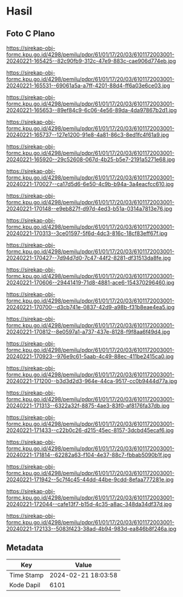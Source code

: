 # Hasil

## Foto C Plano

https://sirekap-obj-formc.kpu.go.id/4298/pemilu/pdpr/61/01/17/20/03/6101172003001-20240221-165425--82c90fb9-312c-47e9-883c-cae906d774eb.jpg

https://sirekap-obj-formc.kpu.go.id/4298/pemilu/pdpr/61/01/17/20/03/6101172003001-20240221-165531--69061a5a-a7ff-4201-88d4-ff6a03e6ce03.jpg

https://sirekap-obj-formc.kpu.go.id/4298/pemilu/pdpr/61/01/17/20/03/6101172003001-20240221-165653--89ef84c9-6c06-4e56-89da-4da97867b2d1.jpg

https://sirekap-obj-formc.kpu.go.id/4298/pemilu/pdpr/61/01/17/20/03/6101172003001-20240221-165737--127e1200-91e8-4a81-86c3-8ed1fc4f61a9.jpg

https://sirekap-obj-formc.kpu.go.id/4298/pemilu/pdpr/61/01/17/20/03/6101172003001-20240221-165920--29c52608-067d-4b25-b5e7-2191a5271e68.jpg

https://sirekap-obj-formc.kpu.go.id/4298/pemilu/pdpr/61/01/17/20/03/6101172003001-20240221-170027--ca17d5d6-6e50-4c9b-b94a-3a4eacfcc610.jpg

https://sirekap-obj-formc.kpu.go.id/4298/pemilu/pdpr/61/01/17/20/03/6101172003001-20240221-170148--e9eb827f-d97d-4ed3-b51a-0314a7813e76.jpg

https://sirekap-obj-formc.kpu.go.id/4298/pemilu/pdpr/61/01/17/20/03/6101172003001-20240221-170313--3ce01597-5f6d-4dc3-816c-18cf83eff67f.jpg

https://sirekap-obj-formc.kpu.go.id/4298/pemilu/pdpr/61/01/17/20/03/6101172003001-20240221-170427--7d94d7d0-7c47-44f2-8281-df31513da8fe.jpg

https://sirekap-obj-formc.kpu.go.id/4298/pemilu/pdpr/61/01/17/20/03/6101172003001-20240221-170606--29441419-71d8-4881-ace6-154370296460.jpg

https://sirekap-obj-formc.kpu.go.id/4298/pemilu/pdpr/61/01/17/20/03/6101172003001-20240221-170700--d3cb741e-0837-42d9-a98b-f31b8eae4ea5.jpg

https://sirekap-obj-formc.kpu.go.id/4298/pemilu/pdpr/61/01/17/20/03/6101172003001-20240221-170812--8e0597a1-a737-437e-8128-f9f8aa6f49d4.jpg

https://sirekap-obj-formc.kpu.go.id/4298/pemilu/pdpr/61/01/17/20/03/6101172003001-20240221-170923--976e9c61-5aab-4c49-88ec-411be2415ca0.jpg

https://sirekap-obj-formc.kpu.go.id/4298/pemilu/pdpr/61/01/17/20/03/6101172003001-20240221-171200--b3d3d2d3-964e-44ca-9517-cc0b9444d77a.jpg

https://sirekap-obj-formc.kpu.go.id/4298/pemilu/pdpr/61/01/17/20/03/6101172003001-20240221-171313--6322a32f-8875-4ae3-83f0-af8176fa37db.jpg

https://sirekap-obj-formc.kpu.go.id/4298/pemilu/pdpr/61/01/17/20/03/6101172003001-20240221-171433--c22b0c26-d215-45ec-8157-3dcbd45ecaf6.jpg

https://sirekap-obj-formc.kpu.go.id/4298/pemilu/pdpr/61/01/17/20/03/6101172003001-20240221-171814--62282a63-f104-4e37-88c7-fbbab5090b1f.jpg

https://sirekap-obj-formc.kpu.go.id/4298/pemilu/pdpr/61/01/17/20/03/6101172003001-20240221-171942--5c7f4c45-44dd-44be-9cdd-8efaa777281e.jpg

https://sirekap-obj-formc.kpu.go.id/4298/pemilu/pdpr/61/01/17/20/03/6101172003001-20240221-172044--cafe13f7-b15d-4c35-a8ac-348da34df37d.jpg

https://sirekap-obj-formc.kpu.go.id/4298/pemilu/pdpr/61/01/17/20/03/6101172003001-20240221-172133--5083f423-38ad-4b94-983d-ea846b8f246a.jpg


## Metadata

| Key        | Value               |
| ---------- | ------------------- |
| Time Stamp | 2024-02-21 18:03:58 |
| Kode Dapil | 6101                |



